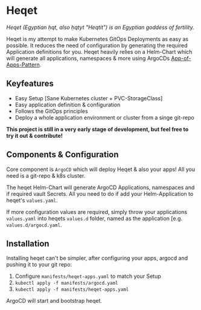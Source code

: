 # Heqet

*Heqet (Egyptian ḥqt, also ḥqtyt "Heqtit") is an Egyptian goddess of fertility.*

Heqet is my attempt to make Kubernetes GitOps Deployments as easy as possible. It reduces the need of configuration by generating the required Application definitions for you. Heqet heavily relies on a Helm-Chart which will generate all applications, namespaces & more using ArgoCDs [App-of-Apps-Pattern](https://argoproj.github.io/argo-cd/operator-manual/cluster-bootstrapping/).

## Keyfeatures
 * Easy Setup [Sane Kubernetes cluster + PVC-StorageClass]
 * Easy application definition & configuration
 * Follows the GitOps principles
 * Deploy a whole application environment or cluster from a singe git-repo

**This project is still in a very early stage of development, but feel free to try it out & contribute!**

## Components & Configuration

Core component is `ArgoCD` which will deploy Heqet & also your apps! All you need is a git-repo & k8s cluster.

The heqet Helm-Chart will generate ArgoCD Applications, namespaces and if required vault Secrets. All you need to do if add your Helm-Application to heqet's `values.yaml`. 

If more configuration values are required, simply throw your applications `values.yaml` into heqets `values.d` folder, named as the application [e.g. `values.d/argocd.yaml`.

## Installation

Installing heqet can't be simpler, after configuring your apps, argocd and pushing it to your git repo:
1. Configure `manifests/heqet-apps.yaml` to match your Setup
2. `kubectl apply -f manifests/argocd.yaml`
3. `kubectl apply -f manifests/heqet-apps.yaml`
 
ArgoCD will start and bootstrap heqet. 
